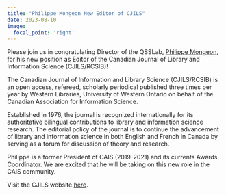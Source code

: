 ```yaml
---
title: "Philippe Mongeon New Editor of CJILS"
date: 2023-08-10
image:
  focal_point: 'right'
---
```


Please join us in congratulating Director of the QSSLab, [Philippe Mongeon](https://www.qsslab.ca/author/philippe-mongeon/), for his new position as Editor of the Canadian Journal of Library and Information Science (CJILS/RCSIB)!

The Canadian Journal of Information and Library Science (CJILS/RCSIB) is an open access, refereed, scholarly periodical published three times per year by Western Libraries, University of Western Ontario on behalf of the Canadian Association for Information Science. 

Established in 1976, the journal is recognized internationally for its authoritative bilingual contributions to library and information science research. The editorial policy of the journal is to continue the advancement of library and information science in both English and French in Canada by serving as a forum for discussion of theory and research.

Philippe is a former President of CAIS (2019-2021) and its currents Awards Coordinator. We are excited that he will be taking on this new role in the CAIS community.


Visit the CJILS website [here](https://ojs.lib.uwo.ca/index.php/cjils/index).


<!--more-->

